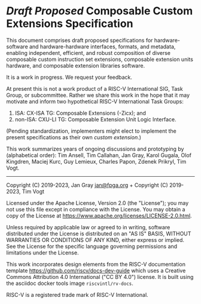_Draft Proposed_ Composable Custom Extensions Specification
===========================================================

This document comprises draft proposed specifications for
hardware-software and hardware-hardware interfaces, formats, and metadata,
enabling independent, efficient, and robust composition of diverse
composable custom instruction set extensions, composable extension units
hardware, and composable extension libraries software.

It is a work in progress. We request your feedback.

At present this is not a work product of a RISC-V International SIG, Task
Group, or subcommittee.  Rather we share this work in the hope that it
may motivate and inform two hypothetical RISC-V International Task Groups:
1) ISA: CX-ISA TG: Composable Extensions (-Zicx); and
2) non-ISA: CXU-LI TG: Composable Extension Unit Logic Interface.

(Pending standardization, implementers might elect to implement the
present specifications as their own _custom extension_.)

This work summarizes years of ongoing discussions and prototyping by
(alphabetical order): Tim Ansell, Tim Callahan, Jan Gray, Karol Gugala,
Olof Kingdren, Maciej Kurc, Guy Lemieux, Charles Papon, Zdenek Prikryl, Tim Vogt.


* * *

Copyright (C) 2019-2023, Jan Gray <jan@fpga.org> +
Copyright (C) 2019-2023, Tim Vogt

Licensed under the Apache License, Version 2.0 (the "License"); you may
not use this file except in compliance with the License.  You may obtain
a copy of the License at
https://www.apache.org/licenses/LICENSE-2.0.html.

Unless required by applicable law or agreed to in writing, software
distributed under the License is distributed on an "AS IS" BASIS, WITHOUT
WARRANTIES OR CONDITIONS OF ANY KIND, either express or implied.  See the
License for the specific language governing permissions and limitations
under the License.

This work incorporates design elements from the RISC-V documentation
template https://github.com/riscv/docs-dev-guide which uses a Creative
Commons Attribution 4.0 International ("CC BY 4.0") license. It is
built using the asciidoc docker tools image `riscvintl/rv-docs`.

RISC-V is a registered trade mark of RISC-V International.

